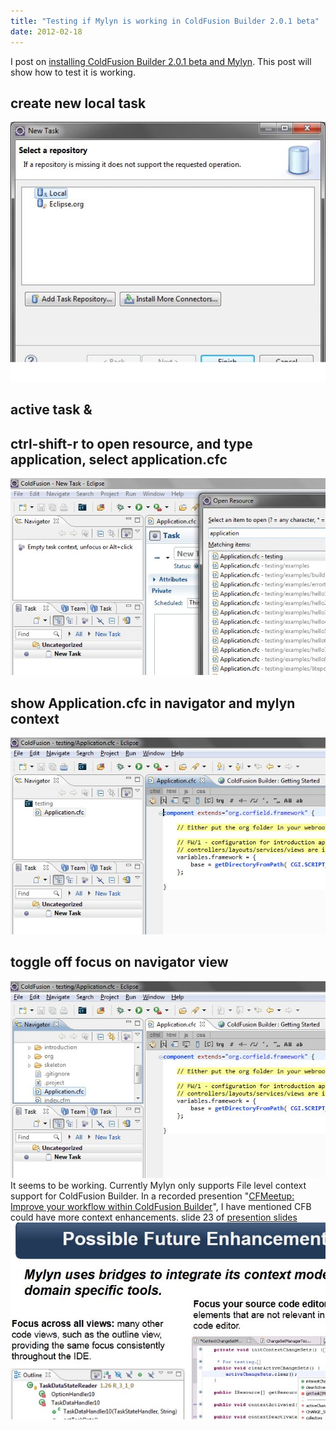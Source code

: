 ```yaml
---
title: "Testing if Mylyn is working in ColdFusion Builder 2.0.1 beta"
date: 2012-02-18
---
```


I post on [installing ColdFusion Builder 2.0.1 beta and Mylyn](http://mikehenke.com/coldfusion-builder-2-0-1-beta-and-mylyn). This post will show how to test it is working.

## create new local task

![](images/cfbb10.jpg)

## active task &

## ctrl-shift-r to open resource, and type application, select application.cfc

![](images/cfbb11.jpg)

## show Application.cfc in navigator and mylyn context

![](images/cfbb12.jpg)

## toggle off focus on navigator view

![](images/cfbb13.jpg) It seems to be working. Currently Mylyn only supports File level context support for ColdFusion Builder. In a recorded presention "[CFMeetup: Improve your workflow within ColdFusion Builder](http://experts.adobeconnect.com/p2sco3luay1/)", I have mentioned CFB could have more context enhancements. slide 23 of [presention slides](https://docs.google.com/present/edit?id=0AZZAxOdc0CBnZGMyc2I0NTRfOTA0ZjM3eGZ6bW4)  
![](images/cfbb14.jpg)
